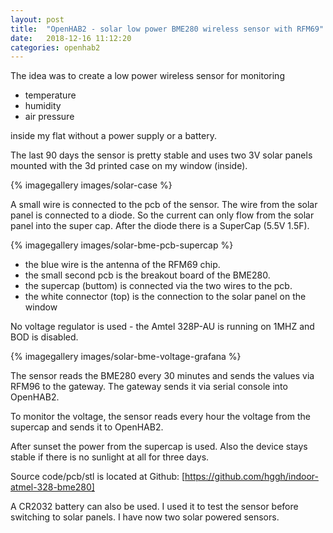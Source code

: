```yaml
---
layout: post
title:  "OpenHAB2 - solar low power BME280 wireless sensor with RFM69"
date:   2018-12-16 11:12:20
categories: openhab2
---
```



The idea was to create a low power wireless sensor for monitoring

 * temperature
 * humidity
 * air pressure

inside my flat without a power supply or a battery.

The last 90 days the sensor is pretty stable and uses two 3V solar panels mounted with the 3d printed case on my window (inside).

{% imagegallery images/solar-case %}

A small wire is connected to the pcb of the sensor. The wire from the solar panel is connected to a diode.
So the current can only flow from the solar panel into the super cap. After the diode there is a SuperCap (5.5V 1.5F).

{% imagegallery images/solar-bme-pcb-supercap %}

 * the blue wire is the antenna of the RFM69 chip.
 * the small second pcb is the breakout board of the BME280.
 * the supercap (buttom) is connected via the two wires to the pcb.
 * the white connector (top) is the connection to the solar panel on the window

No voltage regulator is used - the Amtel 328P-AU is running on 1MHZ and BOD is disabled.

{% imagegallery images/solar-bme-voltage-grafana %}

The sensor reads the BME280 every 30 minutes and sends the values via RFM96 to the gateway. The gateway sends it via serial console into OpenHAB2.

To monitor the voltage, the sensor reads every hour the voltage from the supercap and sends it to OpenHAB2. 

After sunset the power from the supercap is used. Also the device stays stable if there is no sunlight at all for three days.

Source code/pcb/stl is located at Github: [https://github.com/hggh/indoor-atmel-328-bme280]

A CR2032 battery can also be used. I used it to test the sensor before switching to solar panels. I have now two solar powered sensors.



[https://github.com/hggh/indoor-atmel-328-bme280]: https://github.com/hggh/indoor-atmel-328-bme280

